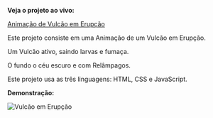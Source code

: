 **Veja o projeto ao vivo:**

[Animação de Vulcão em Erupção](https://ninja1375.github.io/Anima-o-de-Vulc-o-em-Erup-o/)

Este projeto consiste em uma Animação de um Vulcão em Erupção.

Um Vulcão ativo, saindo larvas e fumaça.

O fundo o céu escuro e com Relâmpagos.

Este projeto usa as três linguagens: HTML,  CSS e JavaScript.

**Demonstração:**

![Vulcão em Erupção](https://github.com/user-attachments/assets/b70eb735-1c81-40ba-ba1f-6b9a4dcf7e4a)
